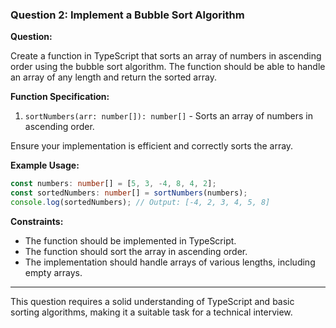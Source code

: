### Question 2: Implement a Bubble Sort Algorithm

**Question:**

Create a function in TypeScript that sorts an array of numbers in ascending order using the bubble sort algorithm. The function should be able to handle an array of any length and return the sorted array.

**Function Specification:**

1. `sortNumbers(arr: number[]): number[]` - Sorts an array of numbers in ascending order.

Ensure your implementation is efficient and correctly sorts the array.

**Example Usage:**

```typescript
const numbers: number[] = [5, 3, -4, 8, 4, 2];
const sortedNumbers: number[] = sortNumbers(numbers);
console.log(sortedNumbers); // Output: [-4, 2, 3, 4, 5, 8]
```

**Constraints:**

- The function should be implemented in TypeScript.
- The function should sort the array in ascending order.
- The implementation should handle arrays of various lengths, including empty arrays.

---

This question requires a solid understanding of TypeScript and basic sorting algorithms, making it a suitable task for a technical interview.
